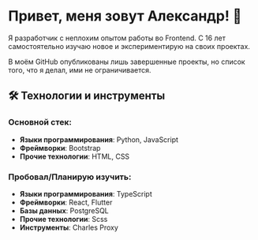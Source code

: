 # Привет, меня зовут Александр! 👋

Я разработчик с неплохим опытом работы во Frontend. С 16 лет самостоятельно изучаю новое и экспериментирую на своих проектах.

В моём GitHub опубликованы лишь завершенные проекты, но список того, что я делал, ими не ограничивается.

## 🛠️ Технологии и инструменты

### Основной стек:
- **Языки программирования**: Python, JavaScript
- **Фреймворки**: Bootstrap
- **Прочие технологии**: HTML, CSS

### Пробовал/Планирую изучить:
- **Языки программирования**: TypeScript
- **Фреймворки**: React, Flutter
- **Базы данных**: PostgreSQL
- **Прочие технологии**: Scss
- **Инструменты**: Charles Proxy
